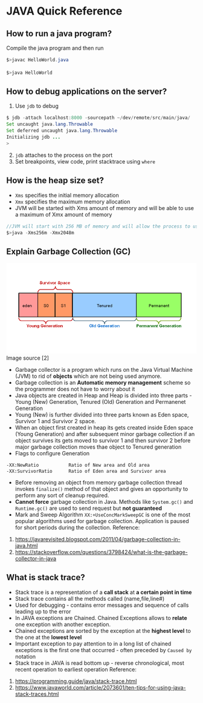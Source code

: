 # JAVA Quick Reference

## How to run a java program?
Compile the java program and then run
```java
$>javac HelloWorld.java

$>java HelloWorld
```

## How to debug applications on the server?
1. Use `jdb` to debug
```java
$ jdb -attach localhost:8000 -sourcepath ~/dev/remote/src/main/java/
Set uncaught java.lang.Throwable
Set deferred uncaught java.lang.Throwable
Initializing jdb ...
>
```
2. `jdb` attaches to the process on the port
3. Set breakpoints, view code, print stacktrace using `where`

## How is the heap size set?
- `Xms` specifies the initial memory allocation
- `Xmx` specifies the maximum memory allocation
- JVM will be started with Xms amount of memory and will be able to use a maximum of Xmx amount of memory
```java
//JVM will start with 256 MB of memory and will allow the process to use up to 2048 MB
$>java -Xms256m -Xmx2048m
```

## Explain Garbage Collection (GC)
![java heap](java-heap.png) 
Image source [2]
* Garbage collector is a program which runs on the Java Virtual Machine (JVM) to rid of **objects** which are not being used anymore.
* Garbage collection is an **Automatic memory management** scheme so the programmer does not have to worry  about it
* Java objects are created in Heap and Heap is divided into three parts - Young (New) Generation, Tenured (Old) Generation and Permanenet Generation
* Young (New) is further divided into three parts known as Eden space, Survivor 1 and Survivor 2 space. 
* When an object first created in heap its gets created inside Eden space (Young Generation) and after subsequent minor garbage collection if an object survives its gets moved to survivor 1 and then survivor 2 before major garbage collection 
  moves thae object to Tenured generation
* Flags to configure Generation
```
-XX:NewRatio           Ratio of New area and Old area
-XX:SurvivorRatio      Ratio of Eden area and Survivor area
```
* Before removing an object from memory garbage collection thread invokes `finalize()` method of that object and gives an opportunity to perform any sort of cleanup required.
* **Cannot force** garbage collection in Java. Methods like `System.gc()` and `Runtime.gc()` are used to send request but **not guaranteed**
* Mark and Sweep Algorithm `XX:+UseConcMarkSweepGC` is one of the most popular algorithms used for garbage collection. Application is paused for short periods during the collection.
Reference:
1. https://javarevisited.blogspot.com/2011/04/garbage-collection-in-java.html
2. https://stackoverflow.com/questions/3798424/what-is-the-garbage-collector-in-java
 

## What is stack trace?
* Stack trace is a representation of a **call stack** at **a certain point in time**
* Stack trace contains all the methods called (name,file,line#)
* Used for debugging - contains error messages and sequence of calls leading up to the error
* In JAVA exceptions are Chained. Chained Exceptions allows to **relate** one exception with another exception.
* Chained exceptions are sorted by the exception at the **highest level** to the one at the **lowest level**
* Important exception to pay attention to in a long list of chained exceptions is the first one that occurred - often preceded by `Caused by` notation
* Stack trace in JAVA is read bottom up - reverse chronological, most recent operation to earliest operation 
Reference:
1. https://programming.guide/java/stack-trace.html
2. https://www.javaworld.com/article/2073601/ten-tips-for-using-java-stack-traces.html




 



 

